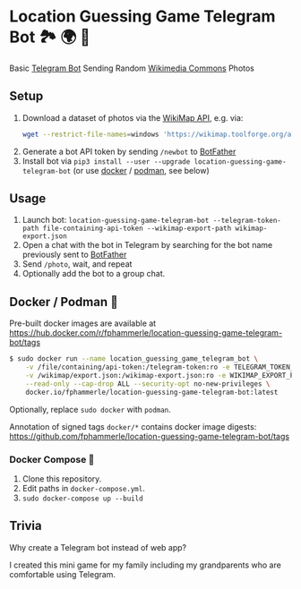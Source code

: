 # Location Guessing Game Telegram Bot 🏞️ 🌍 📌

Basic [Telegram Bot](https://telegram.org/) Sending Random [Wikimedia Commons](https://commons.wikimedia.org) Photos

## Setup

1. Download a dataset of photos via the [WikiMap API](https://de.wikipedia.org/wiki/Benutzer:DB111/Tools#WikiMap), e.g. via:
   ```sh
   wget --restrict-file-names=windows 'https://wikimap.toolforge.org/api.php?cat=Images_with_annotations&lang=de&year=2010-2015&region=49|9|46|18'
   ```
2. Generate a bot API token by sending `/newbot` to [BotFather](https://telegram.me/botfather)
3. Install bot via `pip3 install --user --upgrade location-guessing-game-telegram-bot`
   (or use [docker](https://docker.io) / [podman](https://podman.io), see below)

## Usage

1. Launch bot: `location-guessing-game-telegram-bot --telegram-token-path file-containing-api-token --wikimap-export-path wikimap-export.json`
2. Open a chat with the bot in Telegram by searching for the bot name
   previously sent to [BotFather](https://telegram.me/botfather)
3. Send `/photo`, wait, and repeat
4. Optionally add the bot to a group chat.

## Docker / Podman 🐳

Pre-built docker images are available at https://hub.docker.com/r/fphammerle/location-guessing-game-telegram-bot/tags

```sh
$ sudo docker run --name location_guessing_game_telegram_bot \
    -v /file/containing/api-token:/telegram-token:ro -e TELEGRAM_TOKEN_PATH=/telegram-token \
    -v /wikimap/export.json:/wikimap-export.json:ro -e WIKIMAP_EXPORT_PATH=/wikimap-export.json \
    --read-only --cap-drop ALL --security-opt no-new-privileges \
    docker.io/fphammerle/location-guessing-game-telegram-bot:latest
```

Optionally, replace `sudo docker` with `podman`.

Annotation of signed tags `docker/*` contains docker image digests: https://github.com/fphammerle/location-guessing-game-telegram-bot/tags

### Docker Compose 🐙

1. Clone this repository.
2. Edit paths in `docker-compose.yml`.
3. `sudo docker-compose up --build`

## Trivia

Why create a Telegram bot instead of web app?

I created this mini game for my family including my grandparents who are comfortable using Telegram.

